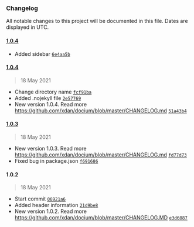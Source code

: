 ### Changelog

All notable changes to this project will be documented in this file. Dates are displayed in UTC.

#### [1.0.4](https://github.com/xdan/docium/compare/1.0.4...1.0.4)

- Added sidebar [`6e4aa5b`](https://github.com/xdan/docium/commit/6e4aa5baae41551d2ea28f68df3975e0343f37de)

#### [1.0.4](https://github.com/xdan/docium/compare/1.0.3...1.0.4)

> 18 May 2021

- Change directory name [`fcf91ba`](https://github.com/xdan/docium/commit/fcf91ba2cf3c20c61d77a3c6257ebe411e0c101b)
- Added .nojekyll file [`2e57769`](https://github.com/xdan/docium/commit/2e5776989cc3235f5ae8139e945f76a63d4feb02)
- New version 1.0.4. Read more https://github.com/xdan/docium/blob/master/CHANGELOG.md [`51a43b4`](https://github.com/xdan/docium/commit/51a43b4ca310452f39c1946dbf13096a0cd04314)

#### [1.0.3](https://github.com/xdan/docium/compare/1.0.2...1.0.3)

> 18 May 2021

- New version 1.0.3. Read more https://github.com/xdan/docium/blob/master/CHANGELOG.md [`fd77d73`](https://github.com/xdan/docium/commit/fd77d73149a8eff5623f1435112d3fead28126ba)
- Fixed bug in package.json [`f691686`](https://github.com/xdan/docium/commit/f69168603a509f2a7903d1909742d03c0a3dcada)

#### 1.0.2

> 18 May 2021

- Start commit [`06921a6`](https://github.com/xdan/docium/commit/06921a6c47b98ff33636e5ac2001c0bbe1501b8e)
- Added header information [`21d9be8`](https://github.com/xdan/docium/commit/21d9be86037647f63184076b6bcf983e1b2a91c2)
- New version 1.0.2. Read more https://github.com/xdan/docium/blob/master/CHANGELOG.MD [`e3d6087`](https://github.com/xdan/docium/commit/e3d60876c5924063156da93b204cf6b14495d5f7)
